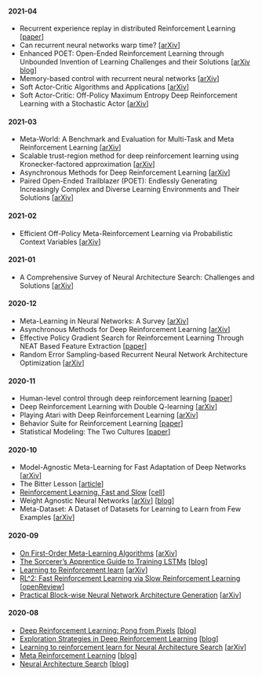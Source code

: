 #### 2021-04
- Recurrent experience replay in distributed Reinforcement Learning [[paper](https://openreview.net/pdf?id=r1lyTjAqYX)]
- Can recurrent neural networks warp time? [[arXiv](https://arxiv.org/pdf/1804.11188.pdf)]
- Enhanced POET: Open-Ended Reinforcement Learning through Unbounded Invention of Learning Challenges and their Solutions [[arXiv](https://arxiv.org/abs/2003.08536) [blog](https://eng.uber.com/poet-open-ended-deep-learning/)]
- Memory-based control with recurrent neural networks [[arXiv](https://arxiv.org/abs/1512.04455)]
- Soft Actor-Critic Algorithms and Applications [[arXiv](https://arxiv.org/abs/1812.05905)]
- Soft Actor-Critic: Off-Policy Maximum Entropy Deep Reinforcement Learning with a Stochastic Actor [[arXiv](https://arxiv.org/abs/1801.01290)]

#### 2021-03
- Meta-World: A Benchmark and Evaluation for Multi-Task and Meta Reinforcement Learning [[arXiv](https://arxiv.org/abs/1910.10897)]
- Scalable trust-region method for deep reinforcement learning using Kronecker-factored approximation [[arXiv](https://arxiv.org/abs/1708.05144)]
- Asynchronous Methods for Deep Reinforcement Learning [[arXiv](https://arxiv.org/abs/1602.01783)]
- Paired Open-Ended Trailblazer (POET): Endlessly Generating Increasingly Complex and Diverse Learning Environments and Their Solutions [[arXiv](https://arxiv.org/abs/1901.01753)]

#### 2021-02
- Efficient Off-Policy Meta-Reinforcement Learning via Probabilistic Context Variables [[arXiv](https://arxiv.org/abs/1903.08254)]

#### 2021-01
- A Comprehensive Survey of Neural Architecture Search: Challenges and Solutions [[arXiv](https://arxiv.org/abs/2006.02903)]

#### 2020-12
- Meta-Learning in Neural Networks: A Survey [[arXiv](https://arxiv.org/abs/2004.05439)]
- Asynchronous Methods for Deep Reinforcement Learning [[arXiv](https://arxiv.org/abs/1602.01783)]
- Effective Policy Gradient Search for Reinforcement Learning Through NEAT Based Feature Extraction [[paper](https://link.springer.com/chapter/10.1007/978-3-319-68759-9_39)]
- Random Error Sampling-based Recurrent Neural Network Architecture Optimization [[arXiv](https://arxiv.org/abs/1909.02425)]

#### 2020-11
- Human-level control through deep reinforcement learning [[paper](https://storage.googleapis.com/deepmind-media/dqn/DQNNaturePaper.pdf)]
- Deep Reinforcement Learning with Double Q-learning [[arXiv](https://arxiv.org/abs/1509.06461)]
- Playing Atari with Deep Reinforcement Learning [[arXiv](https://arxiv.org/abs/1312.5602)]
- Behavior Suite for Reinforcement Learning [[paper](https://arxiv.org/1908.03568)] 
- Statistical Modeling: The Two Cultures [[paper](http://www2.math.uu.se/~thulin/mm/breiman.pdf)]

#### 2020-10
- Model-Agnostic Meta-Learning for Fast Adaptation of Deep Networks [[arXiv](https://arxiv.org/abs/1703.03400)]
- The Bitter Lesson [[article](http://incompleteideas.net/IncIdeas/BitterLesson.html)]
- [Reinforcement Learning, Fast and Slow](notes/RL-fast-and-slow.md) [[cell](https://www.cell.com/trends/cognitive-sciences/fulltext/S1364-6613(19)30061-0)]
- Weight Agnostic Neural Networks [[arXiv](https://arxiv.org/abs/1906.04358)] [[blog](https://gomerudo.github.io/ml-summaries/2020/03/09/wanns/)]
- Meta-Dataset: A Dataset of Datasets for Learning to Learn from Few Examples [[arXiv](https://arxiv.org/abs/1903.03096)]

#### 2020-09
- [On First-Order Meta-Learning Algorithms](notes/First-order-meta-learning.md) [[arXiv](https://arxiv.org/abs/1801.02999)]
- [The Sorcerer’s Apprentice Guide to Training LSTMs](notes/Guide-to-training-LSTMs.md) [[blog](https://www.niklasschmidinger.com/posts/2020-09-09-lstm-tricks/)]
- [Learning to Reinforcement learn](notes/Learning-to-Reinforcement-learn.md) [[arXiv](https://arxiv.org/pdf/1611.05763.pdf)]
- [RL^2: Fast Reinforcement Learning via Slow Reinforcement Learning](notes/RL2-fast-rl-via-slow-rl.md) [[openReview](https://openreview.net/pdf?id=HkLXCE9lx)]
- [Practical Block-wise Neural Network Architecture Generation](notes/Block-NAS-generation.md) [[arXiv](https://arxiv.org/abs/1708.05552)]

#### 2020-08
- [Deep Reinforcement Learning: Pong from Pixels](notes/DRL-pong-from-pixels.md) [[blog](http://karpathy.github.io/2016/05/31/rl/)]
- [Exploration Strategies in Deep Reinforcement Learning](notes/Exploration-strats-in-DRL.md) [[blog](https://lilianweng.github.io/lil-log/2020/06/07/exploration-strategies-in-deep-reinforcement-learning.html)]
- [Learning to reinforcement learn for Neural Architecture Search](notes/Learn-2-learn-NAS.md) [[arXiv](https://arxiv.org/abs/1911.03769)]
- [Meta Reinforcement Learning](notes/MetaRL-lilian-blog.md) [[blog](https://lilianweng.github.io/lil-log/2019/06/23/meta-reinforcement-learning.html)]
- [Neural Architecture Search](notes/NAS-lilian-blog.md) [[blog](https://lilianweng.github.io/lil-log/2020/08/06/neural-architecture-search.html)]
